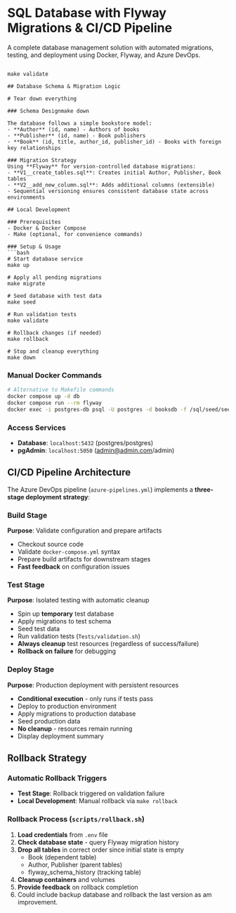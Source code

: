 # SQL Database with Flyway Migrations & CI/CD Pipeline


A complete database management solution with automated migrations, testing, and deployment using Docker, Flyway, and Azure DevOps.

```# Run validation test

make validate

## Database Schema & Migration Logic

# Tear down everything

### Schema Designmake down

The database follows a simple bookstore model:
- **Author** (id, name) - Authors of books
- **Publisher** (id, name) - Book publishers  
- **Book** (id, title, author_id, publisher_id) - Books with foreign key relationships

### Migration Strategy
Using **Flyway** for version-controlled database migrations:
- **V1__create_tables.sql**: Creates initial Author, Publisher, Book tables
- **V2__add_new_column.sql**: Adds additional columns (extensible)
- Sequential versioning ensures consistent database state across environments

## Local Development

### Prerequisites
- Docker & Docker Compose
- Make (optional, for convenience commands)

### Setup & Usage
```bash
# Start database service
make up

# Apply all pending migrations
make migrate

# Seed database with test data
make seed

# Run validation tests
make validate

# Rollback changes (if needed)
make rollback

# Stop and cleanup everything
make down
```

### Manual Docker Commands
```bash
# Alternative to Makefile commands
docker compose up -d db
docker compose run --rm flyway
docker exec -i postgres-db psql -U postgres -d booksdb -f /sql/seed/seed_data.sql
```

### Access Services
- **Database**: `localhost:5432` (postgres/postgres)
- **pgAdmin**: `localhost:5050` (admin@admin.com/admin)

## CI/CD Pipeline Architecture

The Azure DevOps pipeline (`azure-pipelines.yml`) implements a **three-stage deployment strategy**:

### Build Stage
**Purpose**: Validate configuration and prepare artifacts
- Checkout source code
- Validate `docker-compose.yml` syntax
- Prepare build artifacts for downstream stages
- **Fast feedback** on configuration issues

### Test Stage  
**Purpose**: Isolated testing with automatic cleanup
- Spin up **temporary** test database
- Apply migrations to test schema
- Seed test data
- Run validation tests (`Tests/validation.sh`)
- **Always cleanup** test resources (regardless of success/failure)
- **Rollback on failure** for debugging

### Deploy Stage
**Purpose**: Production deployment with persistent resources
- **Conditional execution** - only runs if tests pass
- Deploy to production environment
- Apply migrations to production database
- Seed production data
- **No cleanup** - resources remain running
- Display deployment summary

## Rollback Strategy

### Automatic Rollback Triggers
- **Test Stage**: Rollback triggered on validation failure
- **Local Development**: Manual rollback via `make rollback`

### Rollback Process (`scripts/rollback.sh`)
1. **Load credentials** from `.env` file
2. **Check database state** - query Flyway migration history
3. **Drop all tables** in correct order since initial state is empty
   - Book (dependent table)
   - Author, Publisher (parent tables)  
   - flyway_schema_history (tracking table)
4. **Cleanup containers** and volumes
5. **Provide feedback** on rollback completion
6. Could include backup database and rollback the last version as am improvement.
